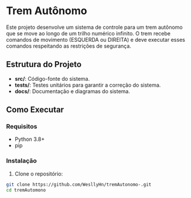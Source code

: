 # Trem Autônomo

Este projeto desenvolve um sistema de controle para um trem autônomo que se move ao longo de um trilho numérico infinito. O trem recebe comandos de movimento (ESQUERDA ou DIREITA) e deve executar esses comandos respeitando as restrições de segurança.

## Estrutura do Projeto

- **src/**: Código-fonte do sistema.
- **tests/**: Testes unitários para garantir a correção do sistema.
- **docs/**: Documentação e diagramas do sistema.

## Como Executar

### Requisitos

- Python 3.8+
- pip

### Instalação

1. Clone o repositório:

```bash
git clone https://github.com/WesllyHn/tremAutonomo-.git
cd tremAutomono

